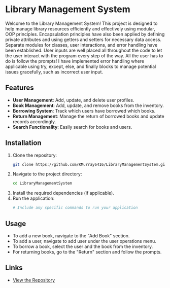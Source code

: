 
# Library Management System

Welcome to the Library Management System! This project is designed to help manage library resources efficiently and effectively using modular, OOP principles.
Encapsulation principles have also been applied by defining private attributes and using getters and setters for necessary data access.
Separate modules for classes, user interactions, and error handling have been established.
User inputs are well placed all throughout the code to let the user interact with the program every step of the way. All the user has to do is follow the prompts!
I have implemented error handling where applicable using try, except, else, and finally blocks to manage potential issues gracefully, such as incorrect user input.

## Features

- **User Management**: Add, update, and delete user profiles.
- **Book Management**: Add, update, and remove books from the inventory.
- **Borrowing System**: Track which users have borrowed which books.
- **Return Management**: Manage the return of borrowed books and update records accordingly.
- **Search Functionality**: Easily search for books and users.

## Installation

1. Clone the repository:
   ```bash
   git clone https://github.com/KMurray6416/LibraryManagementSystem.git
   ```
2. Navigate to the project directory:
   ```bash
   cd LibraryManagementSystem
   ```
3. Install the required dependencies (if applicable).
4. Run the application:
   ```bash
   # Include any specific commands to run your application
   ```

## Usage

- To add a new book, navigate to the "Add Book" section.
- To add a user, navigate to add user under the user operations menu.
- To borrow a book, select the user and the book from the inventory.
- For returning books, go to the "Return" section and follow the prompts.


## Links

- [View the Repository](https://github.com/KMurray6416/LibraryManagementSystem)
```
